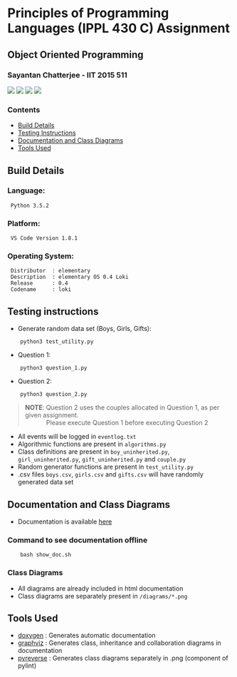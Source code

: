 # Principles of Programming Languages (IPPL 430 C) Assignment
## Object Oriented Programming  
### Sayantan Chatterjee - IIT 2015 511

<img src="https://img.shields.io/badge/language-Python3-brightgreen.svg"/>
<img src="https://img.shields.io/badge/completion-20%25-yellow.svg"/>
<img src="https://img.shields.io/badge/elementary OS-0.4-red.svg"/>
<img src="https://img.shields.io/badge/VS Code-1.8.1-blue.svg"/>  

### Contents
* [Build Details](#build-details)
* [Testing Instructions](#testing-instructions)
* [Documentation and Class Diagrams](#documentation-and-class-diagrams)
* [Tools Used](#tools-used) 

## Build Details

### Language:

```
 Python 3.5.2
```

### Platform:

```
 VS Code Version 1.8.1
```

### Operating System:

```
 Distributor  :	elementary
 Description  :	elementary OS 0.4 Loki
 Release      :	0.4
 Codename     :	loki
```

## Testing instructions

* Generate random data set (Boys, Girls, Gifts):
```
    python3 test_utility.py
```

* Question 1:
``` 
    python3 question_1.py
```

* Question 2:

```
    python3 question_2.py
```
>**NOTE**: Question 2 uses the couples allocated in Question 1, as per given assignment.  
>&nbsp;&nbsp;&nbsp;&nbsp;&nbsp;&nbsp;&nbsp;&nbsp;&nbsp;&nbsp;&nbsp;&nbsp;Please execute Question 1 before executing Question 2

* All events will be logged in `eventlog.txt`
* Algorithmic functions are present in `algorithms.py`
* Class definitions are present in `boy_uninherited.py`, `girl_uninherited.py`, `gift_uninherited.py` and `couple.py`
* Random generator functions are present in `test_utility.py`
* .csv files `boys.csv`, `girls.csv` and `gifts.csv` will have randomly generated data set

## Documentation and Class Diagrams

* Documentation is available [here](https://ppl-iiita.github.io/ppl-assignment-coderIlluminatus/)

### Command to see documentation offline

``` 
    bash show_doc.sh
```

### Class Diagrams

* All diagrams are already included in html documentation
* Class diagrams are separately present in `/diagrams/*.png`

## Tools Used

* [doxygen](http://www.stack.nl/~dimitri/doxygen/)   :  Generates automatic documentation
* [graphviz](http://www.graphviz.org/)  :  Generates class, inheritance and collaboration diagrams in documentation 
* [pyreverse](https://pypi.python.org/pypi/pyreverse/0.5.1) :  Generates class diagrams separately in .png (component of pylint)